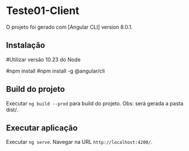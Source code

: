 # Teste01-Client

O projeto foi gerado com [Angular CLI] version 8.0.1.

## Instalação

#Utilizar versão 10.23 do Node

#npm install
#npm install -g @angular/cli

## Build do projeto

Executar `ng build --prod` para build do projeto. Obs: será gerada a pasta dist/.

## Executar aplicação

Executar `ng serve`. Navegar na URL `http://localhost:4200/`.
